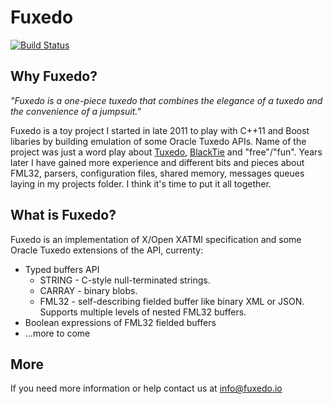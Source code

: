 # Fuxedo

[![Build Status](https://travis-ci.org/fuxedo/fuxedo.svg?branch=master)](https://travis-ci.org/fuxedo/fuxedo)

## Why Fuxedo?

_"Fuxedo is a one-piece tuxedo that combines the elegance of a tuxedo and the convenience of a jumpsuit."_

Fuxedo is a toy project I started in late 2011 to play with C++11 and Boost libaries by building emulation of some Oracle Tuxedo APIs. Name of the project was just a word play about [Tuxedo](http://www.oracle.com/technetwork/middleware/tuxedo/overview/index.html), [BlackTie](http://narayana.jboss.org/subprojects/BlackTie) and "free"/"fun". Years later I have gained more experience and different bits and pieces about FML32, parsers, configuration files, shared memory, messages queues laying in my projects folder. I think it's time to put it all together.

## What is Fuxedo?

Fuxedo is an implementation of X/Open XATMI specification and some Oracle Tuxedo extensions of the API, currenty:

- Typed buffers API
  - STRING - C-style null-terminated strings.
  - CARRAY - binary blobs.
  - FML32 - self-describing fielded buffer like binary XML or JSON. Supports multiple levels of nested FML32 buffers.
- Boolean expressions of FML32 fielded buffers
- ...more to come

## More

If you need more information or help contact us at info@fuxedo.io
